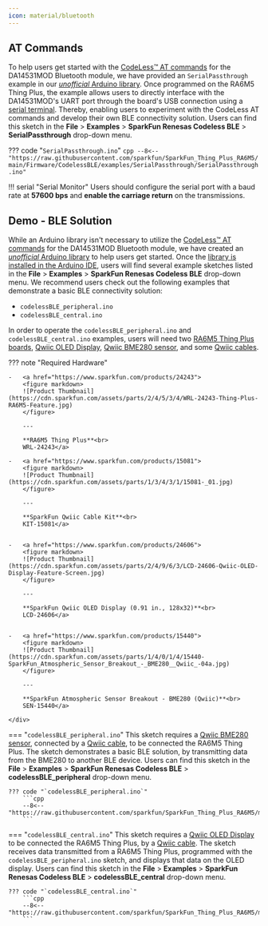 ```yaml
---
icon: material/bluetooth
---
```


## AT Commands
To help users get started with the [CodeLess™ AT commands](https://www.renesas.com/us/en/software-tool/smartbond-codeless-commands) for the DA14531MOD Bluetooth module, we have provided an `SerialPassthrough` example in our [*unofficial* Arduino library](../software_overview-arduino/#da14531mod-ble-module). Once programmed on the RA6M5 Thing Plus, the example allows users to directly interface with the DA14531MOD's UART port through the board's USB connection using a [serial terminal](https://learn.sparkfun.com/tutorials/112). Thereby, enabling users to experiment with the CodeLess AT commands and develop their own BLE connectivity solution. Users can find this sketch in the **File** > **Examples** > **SparkFun Renesas Codeless BLE** > **SerialPassthrough** drop-down menu.


??? code "`SerialPassthrough.ino`"
	```cpp
	--8<-- "https://raw.githubusercontent.com/sparkfun/SparkFun_Thing_Plus_RA6M5/main/Firmware/CodelessBLE/examples/SerialPassthrough/SerialPassthrough.ino"
	```


!!! serial "Serial Monitor"
	Users should configure the serial port with a baud rate at **57600 bps** and **enable the carriage return** on the transmissions.



## Demo - BLE Solution
While an Arduino library isn't necessary to utilize the [CodeLess™ AT commands](https://www.renesas.com/us/en/software-tool/smartbond-codeless-commands) for the DA14531MOD Bluetooth module, we have created an [*unofficial* Arduino library](./Firmware/CodelessBLE) to help users get started. Once the [library is installed in the Arduino IDE](../software_overview-arduino/#da14531mod-ble-module), users will find several example sketches listed in the **File** > **Examples** > **SparkFun Renesas Codeless BLE** drop-down menu. We recommend users check out the following examples that demonstrate a basic BLE connectivity solution:


- `codelessBLE_peripheral.ino`
- `codelessBLE_central.ino`


In order to operate the `codelessBLE_peripheral.ino` and `codelessBLE_central.ino` examples, users will need two [RA6M5 Thing Plus boards](https://www.sparkfun.com/products/24243), [Qwiic OLED Display](https://www.sparkfun.com/products/24606), [Qwiic BME280 sensor](https://www.sparkfun.com/products/15440), and some [Qwiic cables](https://www.sparkfun.com/products/15081).

??? note "Required Hardware"
	<div class="grid cards" markdown>

	-   <a href="https://www.sparkfun.com/products/24243">
		<figure markdown>
		![Product Thumbnail](https://cdn.sparkfun.com/assets/parts/2/4/5/3/4/WRL-24243-Thing-Plus-RA6M5-Feature.jpg)
		</figure>

		---

		**RA6M5 Thing Plus**<br>
		WRL-24243</a>

	-   <a href="https://www.sparkfun.com/products/15081">
		<figure markdown>
		![Product Thumbnail](https://cdn.sparkfun.com/assets/parts/1/3/4/3/1/15081-_01.jpg)
		</figure>

		---

		**SparkFun Qwiic Cable Kit**<br>
		KIT-15081</a>


	-   <a href="https://www.sparkfun.com/products/24606">
		<figure markdown>
		![Product Thumbnail](https://cdn.sparkfun.com/assets/parts/2/4/9/6/3/LCD-24606-Qwiic-OLED-Display-Feature-Screen.jpg)
		</figure>

		---

		**SparkFun Qwiic OLED Display (0.91 in., 128x32)**<br>
		LCD-24606</a>


	-   <a href="https://www.sparkfun.com/products/15440">
		<figure markdown>
		![Product Thumbnail](https://cdn.sparkfun.com/assets/parts/1/4/0/1/4/15440-SparkFun_Atmospheric_Sensor_Breakout_-_BME280__Qwiic_-04a.jpg)
		</figure>

		---

		**SparkFun Atmospheric Sensor Breakout - BME280 (Qwiic)**<br>
		SEN-15440</a>

	</div>


=== "`codelessBLE_peripheral.ino`"
	This sketch requires a [Qwiic BME280 sensor](https://www.sparkfun.com/products/15440), connected by a [Qwiic cable](https://www.sparkfun.com/products/17260), to be connected the RA6M5 Thing Plus. The sketch demonstrates a basic BLE solution, by transmitting data from the BME280 to another BLE device. Users can find this sketch in the **File** > **Examples** > **SparkFun Renesas Codeless BLE** > **codelessBLE_peripheral** drop-down menu.

	??? code "`codelessBLE_peripheral.ino`"
		```cpp
		--8<-- "https://raw.githubusercontent.com/sparkfun/SparkFun_Thing_Plus_RA6M5/main/Firmware/CodelessBLE/examples/codelessBLE_peripheral/codelessBLE_peripheral.ino"
		```


=== "`codelessBLE_central.ino`"
	This sketch requires a [Qwiic OLED Display](https://www.sparkfun.com/products/24606) to be connected the RA6M5 Thing Plus, by a [Qwiic cable](https://www.sparkfun.com/products/17260). The sketch receives data transmitted from a RA6M5 Thing Plus, programmed with the `codelessBLE_peripheral.ino` sketch, and displays that data on the OLED display. Users can find this sketch in the **File** > **Examples** > **SparkFun Renesas Codeless BLE** > **codelessBLE_central** drop-down menu.

	??? code "`codelessBLE_central.ino`"
		```cpp
		--8<-- "https://raw.githubusercontent.com/sparkfun/SparkFun_Thing_Plus_RA6M5/main/Firmware/CodelessBLE/examples/codelessBLE_central/codelessBLE_central.ino"
		```
